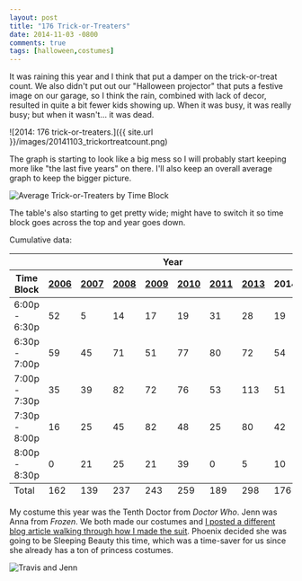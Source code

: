 ```yaml
---
layout: post
title: "176 Trick-or-Treaters"
date: 2014-11-03 -0800
comments: true
tags: [halloween,costumes]
---
```

It was raining this year and I think that put a damper on the trick-or-treat count. We also didn't put out our "Halloween projector" that puts a festive image on our garage, so I think the rain, combined with lack of decor, resulted in quite a bit fewer kids showing up. When it was busy, it was really busy; but when it wasn't... it was dead.

![2014: 176
trick-or-treaters.]({{ site.url }}/images/20141103_trickortreatcount.png)

The graph is starting to look like a big mess so I will probably start keeping more like "the last five years" on there. I'll also keep an overall average graph to keep the bigger picture.

![Average Trick-or-Treaters by Time Block](https://hyqi8g-ch3302.files.1drv.com/y2pdoynEEZDAOA942NdK_K4Cz7FrsGFVTcO0xpzIRuG_Cfs30w9EpQC-lyEIBhReNpsIyb3fuOXmDzr5dDeN-SlviQo35F3lEu1XoUiNetgVTE/20141103_trickortreataverage.png?psid=1)

The table's also starting to get pretty wide; might have to switch it so time block goes across the top and year goes down.

Cumulative data:

<!--markdownlint-disable MD033 -->
<table>
    <thead>
        <tr>
            <th>&nbsp;</th>
            <th colspan="8">Year</th>
        </tr>
        <tr>
            <th>Time Block</th>
            <th><a href="/archive/2006/11/01/162-trick-or-treaters.aspx">2006</a></th>
            <th><a href="/archive/2007/11/01/139-trick-or-treaters.aspx">2007</th>
            <th><a href="/archive/2008/11/03/237-trick-or-treaters.aspx">2008</th>
            <th><a href="/archive/2009/11/03/243-trick-or-treaters.aspx">2009</a></th>
            <th><a href="/archive/2010/11/01/259-trick-or-treaters.aspx">2010</a></th>
            <th><a href="/archive/2011/11/01/189-trick-or-treaters.aspx">2011</a></th>
            <th><a href="/archive/2013/11/01/298-trick-or-treaters.aspx">2013</a></th>
            <th>2014</th>
        </tr>
    </thead>
    <tbody>
        <tr>
            <td>6:00p - 6:30p</td>
            <td>52</td>
            <td>5</td>
            <td>14</td>
            <td>17</td>
            <td>19</td>
            <td>31</td>
            <td>28</td>
            <td>19</td>
        </tr>
        <tr>
            <td>6:30p - 7:00p</td>
            <td>59</td>
            <td>45</td>
            <td>71</td>
            <td>51</td>
            <td>77</td>
            <td>80</td>
            <td>72</td>
            <td>54</td>
        </tr>
        <tr>
            <td>7:00p - 7:30p</td>
            <td>35</td>
            <td>39</td>
            <td>82</td>
            <td>72</td>
            <td>76</td>
            <td>53</td>
            <td>113</td>
            <td>51</td>
        </tr>
        <tr>
            <td>7:30p - 8:00p</td>
            <td>16</td>
            <td>25</td>
            <td>45</td>
            <td>82</td>
            <td>48</td>
            <td>25</td>
            <td>80</td>
            <td>42</td>
        </tr>
        <tr>
            <td>8:00p - 8:30p</td>
            <td>0</td>
            <td>21</td>
            <td>25</td>
            <td>21</td>
            <td>39</td>
            <td>0</td>
            <td>5</td>
            <td>10</td>
        </tr>
    </tbody>
    <tfoot>
        <tr>
            <td>Total</td>
            <td>162</td>
            <td>139</td>
            <td>237</td>
            <td>243</td>
            <td>259</td>
            <td>189</td>
            <td>298</td>
            <td>176</td>
        </tr>
    </tfoot>
</table>
<!--markdownlint-enable MD033 -->

My costume this year was the Tenth Doctor from _Doctor Who_. Jenn was Anna from _Frozen_. We both made our costumes and [I posted a different blog article walking through how I made the suit](/archive/2014/11/05/making-my-tenth-doctor-suit/). Phoenix decided she was going to be Sleeping Beauty this time, which was a time-saver for us since she already has a ton of princess costumes.

![Travis and Jenn](https://hyqi8g-ch3301.files.1drv.com/y2pgj3Dz3hKaw8KDWRL0zpdp7XPEDIB2qX7nLr2W3U7ZB19kvmPql7fHMDWHLIDC5orV7AzK1I2CaGQ1ryZ7J_Q30Wk0E-zt9whfmhcuBzU8Ek/20141103_costumes.jpg?psid=1)
